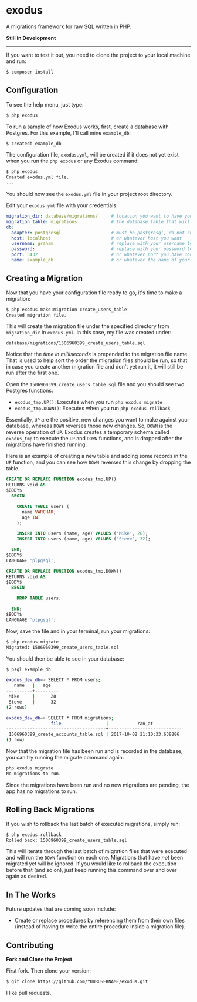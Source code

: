# exodus
A migrations framework for raw SQL written in PHP.

**Still in Development**

---

If you want to test it out, you need to clone the project to your local machine and run:

```sh
$ composer install
```

## Configuration

To see the help menu, just type:

```sh
$ php exodus
```

To run a sample of how Exodus works, first, create a database with Postgres. For this example, I'll call mine `example_db`:

```sh
$ createdb example_db
```

The configuration file, `exodus.yml`, will be created if it does not yet exist when you run the `php exodus` or any Exodus command:

```sh
$ php exodus
Created exodus.yml file.
...
```

You should now see the `exodus.yml` file in your project root directory.

Edit your `exodus.yml` file with your credentials:

```yml
migration_dir: database/migrations/     # location you want to have your migrations folder
migration_table: migrations             # the database table that will hold your run migrations
db:
  adapter: postgresql                   # must be postgresql, do not change
  host: localhost                       # or whatever host you want
  username: graham                      # replace with your username to the db
  password:                             # replace with your password to the db
  port: 5432                            # or whatever port you have configured
  name: example_db                      # or whatever the name of your database is
```

## Creating a Migration

Now that you have your configuration file ready to go, it's time to make a migration:

```sh
$ php exodus make:migration create_users_table
Created migration file.
```

This will create the migration file under the specified directory from `migration_dir` in `exodus.yml`.
In this case, my file was created under:

```
database/migrations/1506960399_create_users_table.sql
```

Notice that the *time in milliseconds* is prepended to the migration file name. That is used to help sort the order the migration files should be run, so that in case you create another migration file and don't yet run it, it will still be run after the first one.

Open the `1506960399_create_users_table.sql` file and you should see two Postgres functions:

* `exodus_tmp.UP()`: Executes when you run `php exodus migrate`
* `exodus_tmp.DOWN()`: Executes when you run `php exodus rollback`

Essentially, `UP` are the positive, new changes you want to make against your database, whereas `DOWN` reverses those new changes. So, `DOWN` is the reverse operation of `UP`. Exodus creates a temporary schema called `exodus_tmp` to execute the `UP` and `DOWN` functions, and is dropped after the migrations have finished running.

Here is an example of creating a new table and adding some records in the `UP` function, and you can see how `DOWN` reverses this change by dropping the table.

```sql
CREATE OR REPLACE FUNCTION exodus_tmp.UP()
RETURNS void AS
$BODY$
  BEGIN

    CREATE TABLE users (
      name VARCHAR,
      age INT
    );

    INSERT INTO users (name, age) VALUES ('Mike', 28);
    INSERT INTO users (name, age) VALUES ('Steve', 32);

  END;
$BODY$
LANGUAGE 'plpgsql';

CREATE OR REPLACE FUNCTION exodus_tmp.DOWN()
RETURNS void AS
$BODY$
  BEGIN

    DROP TABLE users;

  END;
$BODY$
LANGUAGE 'plpgsql';
```

Now, save the file and in your terminal, run your migrations:

```sh
$ php exodus migrate
Migrated: 1506960399_create_users_table.sql
```

You should then be able to see in your database:

```sh
$ psql example_db

exodus_dev_db=> SELECT * FROM users;
   name   |   age
----------+---------
 Mike     |      28
 Steve    |      32
(2 rows)

exodus_dev_db=> SELECT * FROM migrations;
                 file                 |           ran_at           
--------------------------------------+----------------------------
 1506960399_create_accounts_table.sql | 2017-10-02 21:10:33.638886
(1 row)
```

Now that the migration file has been run and is recorded in the database, you can try running the migrate command again:

```sh
php exodus migrate
No migrations to run.
```

Since the migrations have been run and no new migrations are pending, the app has no migrations to run.

## Rolling Back Migrations

If you wish to rollback the last batch of executed migrations, simply run:

```sh
$ php exodus rollback
Rolled back: 1506960399_create_users_table.sql
```

This will iterate through the last batch of migration files that were executed and will run the `DOWN` function on each one. Migrations that have *not* been migrated yet will be ignored. If you would like to rollback the execution before that (and so on), just keep running this command over and over again as desired.

## In The Works

Future updates that are coming soon include:

* Create or replace procedures by referencing them from their own files (instead of having to write the entire procedure inside a migration file).

## Contributing

**Fork and Clone the Project**

First fork. Then clone your version:

```sh
$ git clone https://github.com/YOURUSERNAME/exodus.git
```

I like pull requests.
